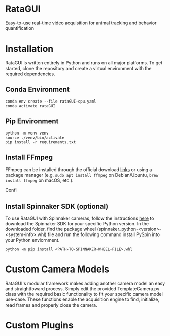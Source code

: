 # RataGUI
Easy-to-use real-time video acquisition for animal tracking and behavior quantification

# Installation
RataGUI is written entirely in Python and runs on all major platforms. To get started, clone the repository and create a virtual environment with the required dependencies.

## Conda Environment
```
conda env create --file rataGUI-cpu.yaml
conda activate rataGUI
```

## Pip Environment
```
python -m venv venv
source ./venv/bin/activate
pip install -r requirements.txt
```

## Install FFmpeg

FFmpeg can be installed through the official download [links](https://ffmpeg.org/download.html) or using a package manager (e.g. `sudo apt install ffmpeg` on Debian/Ubuntu, `brew install ffmpeg` on macOS, etc.).

Confi

## Install Spinnaker SDK (optional)
To use RataGUI with Spinnaker cameras, follow the instructions [here](https://www.flir.com/products/spinnaker-sdk/) to download the Spinnaker SDK for your specific Python version. 
In the downloaded folder, find the package wheel (spinnaker_python-\<version\>-\<system-info\>.whl) file and run the following command install PySpin into your Python enviornment.
```
python -m pip install <PATH-TO-SPINNAKER-WHEEL-FILE>.whl
```

# Custom Camera Models
RataGUI's modular framework makes adding another camera model an easy and straightfoward process. Simply edit the provided TemplateCamera.py class with the required basic functionality to fit your specific camera model use-case. These functions enable the acquisition engine to find, initialize, read frames and properly close the camera.

# Custom Plugins
